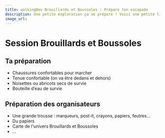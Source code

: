 ```yaml
---
title: walkingDev Brouillards et Boussoles : Prépare ton escapade
description: Une petite exploration ça se prépare ! Voici une petite liste de ce qui nous parait judicieux.
image_url:
---
```


# Session Brouillards et Boussoles

## Ta préparation

* Chaussures confortables pour marcher
* Tenue confortable (on va être dedans et dehors)
* Noisettes ou abricots secs de survie
* Bouteille d’eau de survie

## Préparation des organisateurs

* Une grande trousse : marqueurs, post-it, crayons, papiers, feutres...
* Du papiers
* Carte de l'univers Brouillards et Boussoles
* ...

